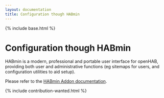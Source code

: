 ```yaml
---
layout: documentation
title: Configuration though HABmin
---
```


{% include base.html %}

# Configuration though HABmin

HABmin is a modern, professional and portable user interface for openHAB,
providing both user and administrative functions (eg sitemaps for users, and configuration utilities
to aid setup).

Please refer to the [HABmin Addon documentation]({{docu}}/addons/uis/habmin/readme.html).

{% include contribution-wanted.html %}
